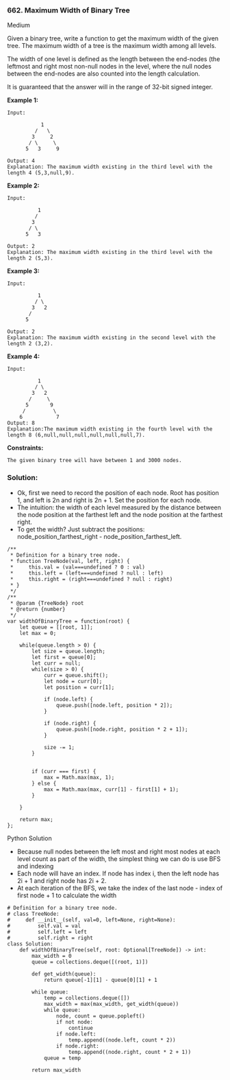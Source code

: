 ### 662. Maximum Width of Binary Tree
Medium

Given a binary tree, write a function to get the maximum width of the given tree. The maximum width of a tree is the maximum width among all levels.

The width of one level is defined as the length between the end-nodes (the leftmost and right most non-null nodes in the level, where the null nodes between the end-nodes are also counted into the length calculation.

It is guaranteed that the answer will in the range of 32-bit signed integer.

**Example 1:**
```
Input: 

           1
         /   \
        3     2
       / \     \  
      5   3     9 

Output: 4
Explanation: The maximum width existing in the third level with the length 4 (5,3,null,9).
```

**Example 2:**
```
Input: 

          1
         /  
        3    
       / \       
      5   3     

Output: 2
Explanation: The maximum width existing in the third level with the length 2 (5,3).
```

**Example 3:**
```
Input: 

          1
         / \
        3   2 
       /        
      5      

Output: 2
Explanation: The maximum width existing in the second level with the length 2 (3,2).
```

**Example 4:**
```
Input: 

          1
         / \
        3   2
       /     \  
      5       9 
     /         \
    6           7
Output: 8
Explanation:The maximum width existing in the fourth level with the length 8 (6,null,null,null,null,null,null,7).
``` 

**Constraints:**
```
The given binary tree will have between 1 and 3000 nodes.
```

### Solution:
- Ok, first we need to record the position of each node. Root has position 1, and left is 2n and right is 2n + 1. Set the position for each node.
- The intuition: the width of each level measured by the distance between the node position at the farthest left and the node position at the farthest right.
- To get the width? Just subtract the positions: node_position_farthest_right - node_position_farthest_left.

```
/**
 * Definition for a binary tree node.
 * function TreeNode(val, left, right) {
 *     this.val = (val===undefined ? 0 : val)
 *     this.left = (left===undefined ? null : left)
 *     this.right = (right===undefined ? null : right)
 * }
 */
/**
 * @param {TreeNode} root
 * @return {number}
 */
var widthOfBinaryTree = function(root) {
    let queue = [[root, 1]];
    let max = 0;
    
    while(queue.length > 0) {
        let size = queue.length;
        let first = queue[0];
        let curr = null;
        while(size > 0) {
            curr = queue.shift();
            let node = curr[0];
            let position = curr[1];
            
            if (node.left) {
                queue.push([node.left, position * 2]);
            }
            
            if (node.right) {
                queue.push([node.right, position * 2 + 1]);
            }
            
            size -= 1;
        }
        

        if (curr === first) {
            max = Math.max(max, 1);
        } else {
            max = Math.max(max, curr[1] - first[1] + 1);    
        }
        
    }
    
    return max;
};
```
Python Solution
- Because null nodes between the left most and right most nodes at each level count as part of the width, the simplest thing we can do is use BFS and indexing
- Each node will have an index. If node has index i, then the left node has 2i + 1 and right node has 2i + 2.
- At each iteration of the BFS, we take the index of the last node - index of first node + 1 to calculate the width
```
# Definition for a binary tree node.
# class TreeNode:
#     def __init__(self, val=0, left=None, right=None):
#         self.val = val
#         self.left = left
#         self.right = right
class Solution:
    def widthOfBinaryTree(self, root: Optional[TreeNode]) -> int:
        max_width = 0
        queue = collections.deque([(root, 1)])
        
        def get_width(queue):    
            return queue[-1][1] - queue[0][1] + 1
        
        while queue:
            temp = collections.deque([])
            max_width = max(max_width, get_width(queue))
            while queue:
                node, count = queue.popleft()
                if not node:
                    continue
                if node.left:
                    temp.append((node.left, count * 2))
                if node.right:
                    temp.append((node.right, count * 2 + 1))
            queue = temp
        
        return max_width
        
```

